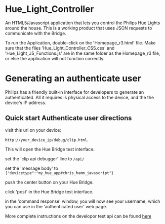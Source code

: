 # Hue_Light_Controller
An HTML5/Javascript application that lets you control the Philips Hue Lights around the house. This is a working product that uses JSON requests to communicate with the Bridge. 

To run the Application, double-click on the 'Homepage_r3.html' file. Make sure that the files 'Hue_Light_Controller_CSS.css' and 'Hue_Light_JS_Functions.js' are in the same folder as the Homepage_r3 file, or else the application will not function correctly.

# Generating an authenticate user #
Philips has a friendly built-in interface for developers to generate an
authenticated.  All it requires is physical access to the device, and the the
device's IP address.
## Quick start Authenticate user directions ##
visit this url on your device:

`http://your_device_ip/debug/clip.html`.

This will open the Hue Bridge test interface.

set the 'clip api debugger' line to `/api/`

set the 'message body' to `{"devicetype":"my_hue_app#chris_hamm_javascript"}`

push the center button on your Hue Bridge.

click 'post' in the Hue Bridge test interface.

in the 'command response' window, you will now see your username, which you 
can use in the 'authenticated user' web page.

More complete instructions on the developor test api can be found 
[here](https://developers.meethue.com/documentation/getting-started)

